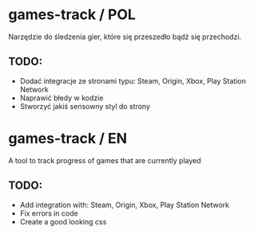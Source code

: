 # games-track / POL
Narzędzie do śledzenia gier, które się przeszedło bądź się przechodzi.

## TODO:
- Dodać integracje ze stronami typu: Steam, Origin, Xbox, Play Station Network
- Naprawić błedy w kodzie
- Stworzyć jakiś sensowny styl do strony


# games-track / EN
A tool to track progress of games that are currently played

## TODO:
- Add integration with: Steam, Origin, Xbox, Play Station Network
- Fix errors in code
- Create a good looking css